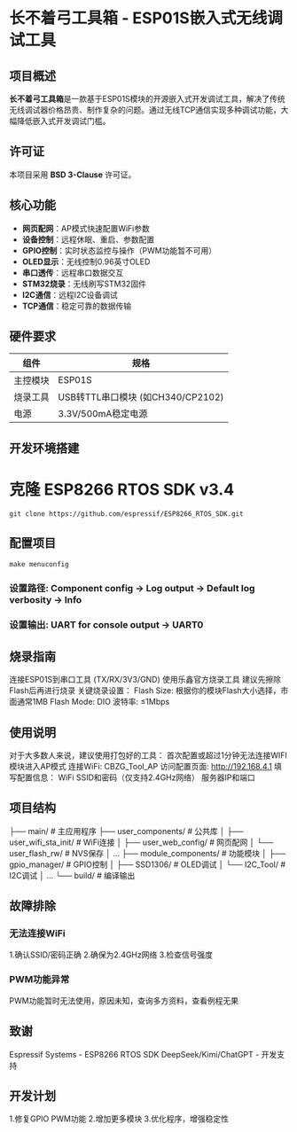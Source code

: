 # 长不着弓工具箱 - ESP01S嵌入式无线调试工具

## 项目概述
**长不着弓工具箱**是一款基于ESP01S模块的开源嵌入式开发调试工具，解决了传统无线调试器价格昂贵、制作复杂的问题。通过无线TCP通信实现多种调试功能，大幅降低嵌入式开发调试门槛。

## 许可证
本项目采用 **BSD 3-Clause** 许可证。

## 核心功能
- **网页配网**：AP模式快速配置WiFi参数
- **设备控制**：远程休眠、重启、参数配置
- **GPIO控制**：实时状态监控与操作（PWM功能暂不可用）
- **OLED显示**：无线控制0.96英寸OLED
- **串口透传**：远程串口数据交互
- **STM32烧录**：无线刷写STM32固件
- **I2C通信**：远程I2C设备调试
- **TCP通信**：稳定可靠的数据传输

## 硬件要求
| 组件 | 规格 |
|------|------|
| 主控模块 | ESP01S |
| 烧录工具 | USB转TTL串口模块 (如CH340/CP2102) |
| 电源 | 3.3V/500mA稳定电源 |

## 开发环境搭建
# 克隆 ESP8266 RTOS SDK v3.4
```properties
git clone https://github.com/espressif/ESP8266_RTOS_SDK.git
```

## 配置项目
```properties
make menuconfig
```
### 设置路径: Component config → Log output → Default log verbosity → Info
### 设置输出: UART for console output → UART0

## 烧录指南
连接ESP01S到串口工具 (TX/RX/3V3/GND)
使用乐鑫官方烧录工具
建议先擦除Flash后再进行烧录
关键烧录设置：
Flash Size: 根据你的模块Flash大小选择，市面通常1MB
Flash Mode: DIO
波特率: ≤1Mbps

## 使用说明
对于大多数人来说，建议使用打包好的工具：
首次配置或超过1分钟无法连接WIFI模块进入AP模式
连接WiFi: CBZG_Tool_AP
访问配置页面: http://192.168.4.1
填写配置信息：
WiFi SSID和密码（仅支持2.4GHz网络）
服务器IP和端口

## 项目结构
├── main/                   # 主应用程序
├── user_components/        # 公共库
│   ├── user_wifi_sta_init/ # WiFi连接
│   ├── user_web_config/    # 网页配网
│   └── user_flash_rw/      # NVS保存
│   ...
├── module_components/      # 功能模块
│   ├── gpio_manager/       # GPIO控制
│   ├── SSD1306/            # OLED调试
│   └── I2C_Tool/           # I2C调试
│   ...
└── build/                  # 编译输出

## 故障排除
### 无法连接WiFi
1.确认SSID/密码正确
2.确保为2.4GHz网络
3.检查信号强度
### PWM功能异常
PWM功能暂时无法使用，原因未知，查询多方资料，查看例程无果


## 致谢
Espressif Systems - ESP8266 RTOS SDK
DeepSeek/Kimi/ChatGPT - 开发支持

## 开发计划
1.修复GPIO PWM功能
2.增加更多模块
3.优化程序，增强稳定性
